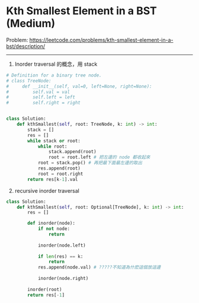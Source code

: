 Kth Smallest Element in a BST (Medium)
===

Problem: https://leetcode.com/problems/kth-smallest-element-in-a-bst/description/

---

1. Inorder traversal 的概念，用 stack
```python
# Definition for a binary tree node.
# class TreeNode:
#     def __init__(self, val=0, left=None, right=None):
#         self.val = val
#         self.left = left
#         self.right = right


class Solution:
    def kthSmallest(self, root: TreeNode, k: int) -> int:
        stack = []
        res = []
        while stack or root:
            while root:
                stack.append(root)
                root = root.left # 把左邊的 node 都收起來
            root = stack.pop() # 再把最下面最左邊的取出
            res.append(root)
            root = root.right
        return res[k-1].val
```

2. recursive inorder traversal
```python
class Solution:
    def kthSmallest(self, root: Optional[TreeNode], k: int) -> int:
        res = []

        def inorder(node):
            if not node:
                return 
            
            inorder(node.left)
            
            if len(res) == k:
                return 
            res.append(node.val) # ?????不知道為什麽這個放這邊
            
            inorder(node.right)
        
        inorder(root)
        return res[-1]
```


